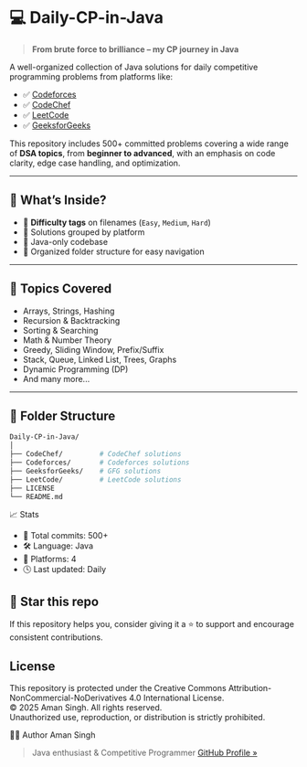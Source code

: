 # 💻 Daily-CP-in-Java

> **From brute force to brilliance – my CP journey in Java**

A well-organized collection of Java solutions for daily competitive programming problems from platforms like:

- ✅ [Codeforces](https://codeforces.com/)
- ✅ [CodeChef](https://www.codechef.com/)
- ✅ [LeetCode](https://leetcode.com/)
- ✅ [GeeksforGeeks](https://www.geeksforgeeks.org/)

This repository includes 500+ committed problems covering a wide range of **DSA topics**, from **beginner to advanced**, with an emphasis on code clarity, edge case handling, and optimization.

---

## 🧠 What’s Inside?

- 🔹 **Difficulty tags** on filenames (`Easy`, `Medium`, `Hard`)
- 🔹 Solutions grouped by platform
- 🔹 Java-only codebase
- 🔹 Organized folder structure for easy navigation

---

## 🚀 Topics Covered

- Arrays, Strings, Hashing
- Recursion & Backtracking
- Sorting & Searching
- Math & Number Theory
- Greedy, Sliding Window, Prefix/Suffix
- Stack, Queue, Linked List, Trees, Graphs
- Dynamic Programming (DP)
- And many more...

---

## 📌 Folder Structure

```bash
Daily-CP-in-Java/
│
├── CodeChef/         # CodeChef solutions
├── Codeforces/       # Codeforces solutions
├── GeeksforGeeks/    # GFG solutions
├── LeetCode/         # LeetCode solutions
├── LICENSE
└── README.md
```
📈 Stats
- 🧾 Total commits: 500+
- 🛠 Language: Java
- 🧪 Platforms: 4
- 🕓 Last updated: Daily

## 🌟 Star this repo
If this repository helps you, consider giving it a ⭐ to support and encourage consistent contributions.

## License
This repository is protected under the Creative Commons Attribution-NonCommercial-NoDerivatives 4.0 International License.  
© 2025 Aman Singh. All rights reserved.  
Unauthorized use, reproduction, or distribution is strictly prohibited.

🧑‍💻 Author
Aman Singh
> Java enthusiast & Competitive Programmer
> [GitHub Profile »](https://github.com/Aman-Singh-07)

